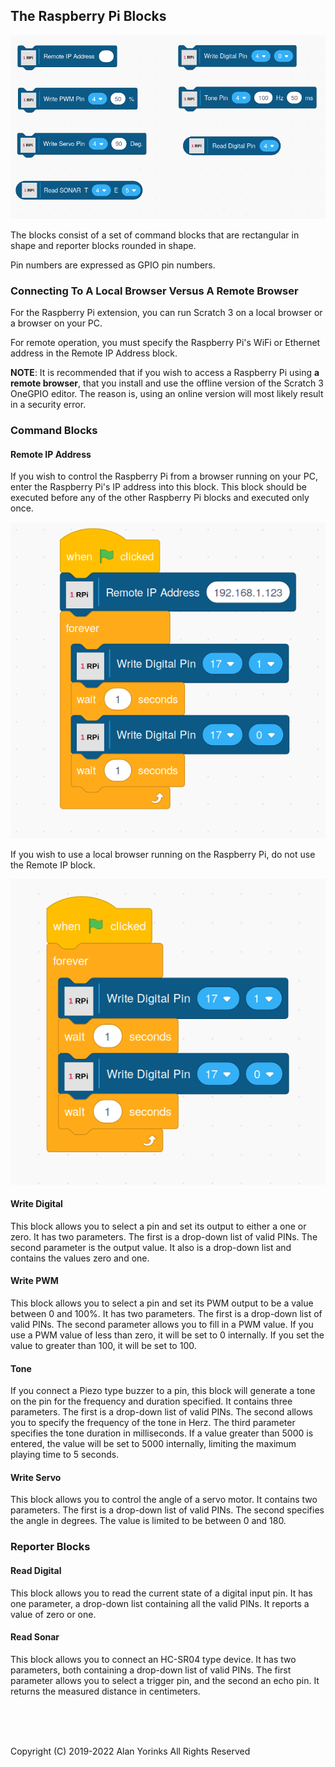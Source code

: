 ## The Raspberry Pi Blocks

![](./images/rpi_blocks.png)

The blocks consist of a set of command blocks that are rectangular in
shape and reporter blocks rounded in shape.

Pin numbers are expressed as GPIO pin numbers.

### Connecting To A Local Browser Versus A Remote Browser
For the Raspberry Pi extension, you can run Scratch 3 on a local
browser or a browser on your PC.

For remote operation, you must specify the Raspberry Pi's WiFi or
Ethernet address in the Remote IP Address block.

**NOTE**: It is recommended that if you wish to access a Raspberry Pi using
**a remote browser**, that you install and use the offline version of the
Scratch 3 OneGPIO editor. The reason is, using an online version 
will most likely result in a security error.

### Command Blocks

#### Remote IP Address
If you wish to control the Raspberry Pi from a browser running on your PC, enter the 
Raspberry Pi's IP address into this block. This block
should be executed before any of the other Raspberry Pi blocks and
executed only once.

![](./images/rpi_ip.png)


If you wish to use a local browser running on the Raspberry Pi, do not
use the Remote IP block.

![](./images/rpi-local.png)


#### Write Digital
This block allows you to select a pin and set its output to either a one
or zero. It has two parameters. The first is a drop-down list of valid
PINs. The second parameter is the output value.
It also is a drop-down list and contains the values zero and one.

#### Write PWM
This block allows you to select a pin and set its PWM output to be a
value between 0 and 100%. It has two parameters. The first is a
drop-down list of valid PINs. The second parameter allows you to fill in
a PWM value. If you use a PWM value of less than zero, it will be set to
0 internally. If you set the value to greater than 100, it will be set
to 100.

#### Tone
If you connect a Piezo type buzzer to a pin, this block will generate a
tone on the pin for the frequency and duration specified. It contains
three parameters. The first is a drop-down list of valid PINs. The
second allows you to specify the frequency of the tone in Herz. The
third parameter specifies the tone duration in milliseconds. If a
value greater than 5000 is entered, the value will be set to 5000
internally, limiting the maximum playing time to 5 seconds.

#### Write Servo
This block allows you to control the angle of a servo motor. It contains
two parameters. The first is a
drop-down list of valid PINs. The second specifies
the angle in degrees. The value is limited to be between 0 and 180.

### Reporter Blocks

#### Read Digital
This block allows you to read the current state of a digital input pin.
It has one parameter, a drop-down list containing all the valid PINs. It
reports a value of zero or one.

#### Read Sonar
This block allows you to connect an HC-SR04 type device. It has two
parameters, both containing a drop-down list of valid PINs. The
first parameter allows you to select a trigger pin, and the second an
echo pin. It returns the measured distance in centimeters.

<br> <br> <br>


Copyright (C) 2019-2022 Alan Yorinks All Rights Reserved
